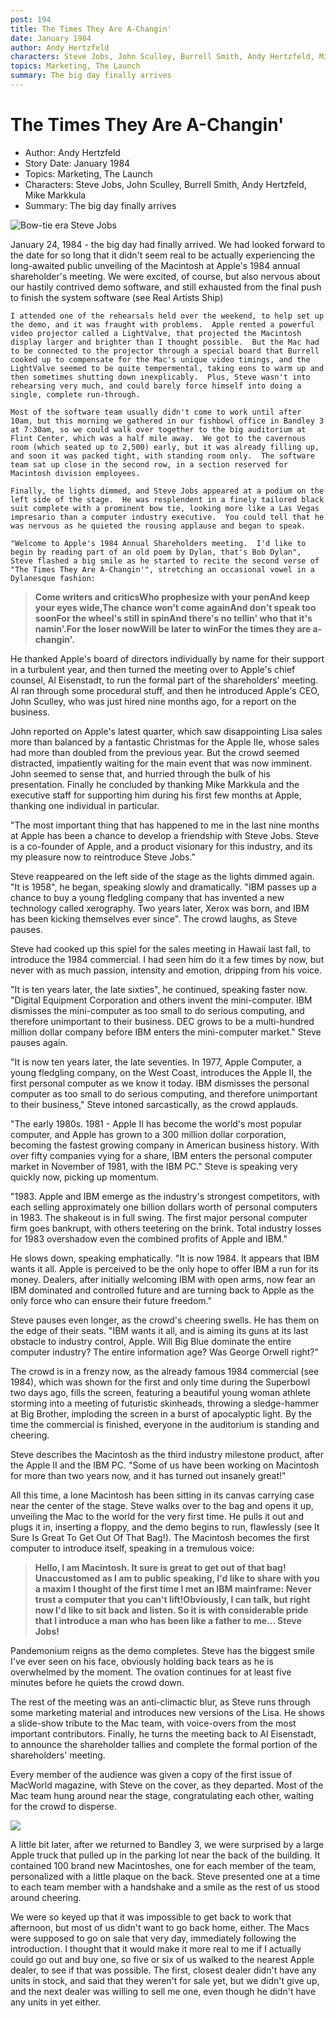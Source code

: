 ```yaml
---
post: 194
title: The Times They Are A-Changin'
date: January 1984
author: Andy Hertzfeld
characters: Steve Jobs, John Sculley, Burrell Smith, Andy Hertzfeld, Mike Markkula
topics: Marketing, The Launch
summary: The big day finally arrives
---
```


# The Times They Are A-Changin'
* Author: Andy Hertzfeld
* Story Date: January 1984
* Topics: Marketing, The Launch
* Characters: Steve Jobs, John Sculley, Burrell Smith, Andy Hertzfeld, Mike Markkula
* Summary: The big day finally arrives

![Bow-tie era Steve Jobs](images/Macintosh/bowtiesteve.jpg) 

    
January 24, 1984 - the big day had finally arrived.  We had looked forward to the date for so long that it didn't seem real to be actually experiencing the long-awaited public unveiling of the Macintosh at Apple's 1984 annual shareholder's meeting. We were excited, of course, but also nervous about our hastily contrived demo software, and still exhausted from the final push to finish the system software (see Real Artists Ship)


    I attended one of the rehearsals held over the weekend, to help set up the demo, and it was fraught with problems.  Apple rented a powerful video projector called a LightValve, that projected the Macintosh display larger and brighter than I thought possible.  But the Mac had to be connected to the projector through a special board that Burrell cooked up to compensate for the Mac's unique video timings, and the LightValve seemed to be quite tempermental, taking eons to warm up and then sometimes shutting down inexplicably.  Plus, Steve wasn't into rehearsing very much, and could barely force himself into doing a single, complete run-through.

    Most of the software team usually didn't come to work until after 10am, but this morning we gathered in our fishbowl office in Bandley 3 at 7:30am, so we could walk over together to the big auditorium at Flint Center, which was a half mile away.  We got to the cavernous room (which seated up to 2,500) early, but it was already filling up, and soon it was packed tight, with standing room only.  The software team sat up close in the second row, in a section reserved for Macintosh division employees.

    Finally, the lights dimmed, and Steve Jobs appeared at a podium on the left side of the stage.  He was resplendent in a finely tailored black suit complete with a prominent bow tie, looking more like a Las Vegas impresario than a computer industry executive.  You could tell that he was nervous as he quieted the rousing applause and began to speak.

    "Welcome to Apple's 1984 Annual Shareholders meeting.  I'd like to begin by reading part of an old poem by Dylan, that's Bob Dylan", Steve flashed a big smile as he started to recite the second verse of "The Times They Are A-Changin'", stretching an occasional vowel in a Dylanesque fashion:


> **Come writers and criticsWho prophesize with your penAnd keep your eyes wide,The chance won't come againAnd don't speak too soonFor the wheel's still in spinAnd there's no tellin' who that it's namin'.For the loser nowWill be later to winFor the times they are a-changin'.**


He thanked Apple's board of directors individually by name for their support in a turbulent year, and then turned the meeting over to Apple's chief counsel, Al Eisenstadt, to run the formal part of the shareholders' meeting.  Al ran through some procedural stuff, and then he introduced Apple's CEO, John Sculley, who was just hired nine months ago, for a report on the business.

John reported on Apple's latest quarter, which saw disappointing Lisa sales more than balanced by a fantastic Christmas for the Apple IIe, whose sales had more than doubled from the previous year.  But the crowd seemed distracted, impatiently waiting for the main event that was now imminent.  John seemed to sense that, and hurried through the bulk of his presentation.  Finally he concluded by thanking Mike Markkula and the executive staff for supporting him during his first few months at Apple, thanking one individual in particular.

"The most important thing that has happened to me in the last nine months at Apple has been a chance to develop a friendship with Steve Jobs.  Steve is a co-founder of Apple, and a product visionary for this industry, and its my pleasure now to reintroduce Steve Jobs."

Steve reappeared on the left side of the stage  as the lights dimmed again. "It is 1958", he began, speaking slowly and dramatically. "IBM passes up a chance to buy a young fledgling company that has invented a new technology called xerography.  Two years later, Xerox was born, and IBM has been kicking themselves ever since".  The crowd laughs, as Steve pauses.

Steve had cooked up this spiel for the sales meeting in Hawaii last fall, to introduce the 1984 commercial.  I had seen him do it a few times by now, but never with as much passion, intensity and emotion, dripping from his voice.

"It is ten years later, the late sixties", he continued, speaking faster now. "Digital Equipment Corporation and others invent the mini-computer.  IBM dismisses the mini-computer as too small to do serious computing, and therefore unimportant to their business.  DEC grows to be a multi-hundred million dollar company before IBM enters the mini-computer market."  Steve pauses again.

"It is now ten years later, the late seventies. In 1977, Apple Computer, a young fledgling company, on the West Coast, introduces the Apple II, the first personal computer as we know it today. IBM dismisses the personal computer as too small to do serious computing, and therefore unimportant to their business," Steve intoned sarcastically, as the crowd applauds.

"The early 1980s.  1981 - Apple II has become the world's most popular computer, and Apple has grown to a 300 million dollar corporation, becoming the fastest growing company in American business history.  With over fifty companies vying for a share, IBM enters the personal computer market in November of 1981, with the IBM PC."  Steve is speaking very quickly now, picking up momentum.

"1983.  Apple and IBM emerge as the industry's strongest competitors, with each selling approximately one billion dollars worth of personal computers in 1983.  The shakeout is in full swing.  The first major personal computer firm goes bankrupt, with others teetering on the brink.  Total industry losses for 1983 overshadow even the combined profits of Apple and IBM."

He slows down, speaking emphatically.  "It is now 1984.  It appears that IBM wants it all.  Apple is perceived to be the only hope to offer IBM a run for its money. Dealers, after initially welcoming IBM with open arms, now fear an IBM dominated and controlled future and are turning back to Apple as the only force who can ensure their future freedom."

Steve pauses even longer, as the crowd's cheering swells.  He has them on the edge of their seats.  "IBM wants it all, and is aiming its guns at its last obstacle to industry control, Apple.  Will Big  Blue dominate the entire computer industry?  The entire information age? Was George Orwell right?"

The crowd is in a frenzy now, as the already famous 1984 commercial (see 1984), which was shown for the first and only time during the Superbowl two days ago, fills the screen, featuring a beautiful young woman athlete storming into a meeting of futuristic skinheads, throwing a sledge-hammer at Big Brother, imploding the screen in a burst of apocalyptic light.  By the time the commercial is finished, everyone in the auditorium is standing and cheering.

Steve describes the Macintosh as the third industry milestone product, after the Apple II and the IBM PC. "Some of us have been working on Macintosh for more than two years now, and it has turned out insanely great!"

All this time, a lone Macintosh has been sitting in its canvas carrying case near the center of the stage.  Steve walks over to the bag and opens it up, unveiling the Mac to the world for the very first time.  He pulls it out and plugs it in, inserting a floppy, and the demo begins to run, flawlessly (see It Sure Is Great To Get Out Of That Bag!).  The Macintosh becomes the first computer to introduce itself, speaking in a tremulous voice:
    

> **Hello, I am Macintosh.  It sure is great to get out of that bag!  Unaccustomed as I am to public speaking, I'd like to share with you a maxim I thought of the first time I met an IBM mainframe: Never trust a computer that you can't lift!Obviously, I can talk, but right now I'd like to sit back and listen.  So it is with considerable pride that I introduce a man who has been like a father to me... Steve Jobs!**


Pandemonium reigns as the demo completes.  Steve has the biggest smile I've ever seen on his face, obviously holding back tears as he is overwhelmed by the moment.  The ovation continues for at least five minutes before he quiets the crowd down.

The rest of the meeting was an anti-climactic blur, as Steve runs through some marketing material and introduces new versions of the Lisa.  He shows a slide-show tribute to the Mac team, with voice-overs from the most important contributors.  Finally, he turns the meeting back to Al Eisenstadt, to announce the shareholder tallies and complete the formal portion of the shareholders' meeting.

Every member of the audience was given a copy of the first issue of MacWorld magazine, with Steve on the cover, as they departed.  Most of the Mac team hung around near the stage, congratulating each other, waiting for the crowd to disperse.

![](images/Macintosh/certificate.jpg)

A little bit later, after we returned to Bandley 3, we were surprised by a large Apple truck that pulled up in the parking lot near the back of the building.  It contained 100 brand new Macintoshes, one for each member of the team, personalized with a little plaque on the back. Steve presented one at a time to each team member with a handshake and a smile as the rest of us stood around cheering.

We were so keyed up that it was impossible to get back to work that afternoon, but most of us didn't want to go back home, either.  The Macs were supposed to go on sale that very day, immediately following the introduction.  I thought that it would make it more real to me if I actually could go out and buy one, so five or six of us walked to the nearest Apple dealer, to see if that was possible.  The first, closest dealer didn't have any units in stock, and said that they weren't for sale yet, but we didn't give up, and the next dealer was willing to sell me one, even though he didn't have any units in yet either.

